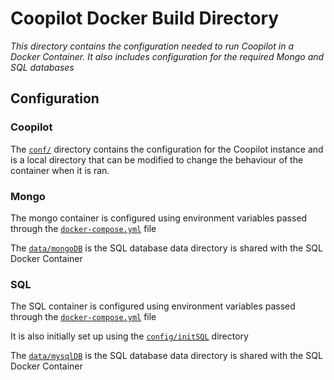 # Coopilot Docker Build Directory
_This directory contains the configuration needed to run Coopilot in a Docker Container. It also includes configuration for the required Mongo and SQL databases_


## Configuration
### Coopilot
The [`conf/`](conf/) directory contains the configuration for the Coopilot instance and is a local directory that can be modified to change the behaviour of the container when it is ran.
### Mongo
The mongo container is configured using environment variables passed through the [`docker-compose.yml`](docker-compose.yml) file

The [`data/mongoDB`](data/mongoDB) is the SQL database data directory is shared with the SQL Docker Container

### SQL
The SQL container is configured using environment variables passed through the [`docker-compose.yml`](docker-compose.yml) file

It is also initially set up using the [`config/initSQL`](config/initSQL) directory

The [`data/mysqlDB`](data/mysqlDB) is the SQL database data directory is shared with the SQL Docker Container
